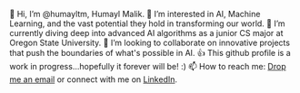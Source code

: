 👋 Hi, I’m @humayltm, Humayl Malik.
👀 I’m interested in AI, Machine Learning, and the vast potential they hold in transforming our world.
🌱 I’m currently diving deep into advanced AI algorithms as a junior CS major at Oregon State University.
💞️ I’m looking to collaborate on innovative projects that push the boundaries of what's possible in AI.
👍 This github profile is a work in progress...hopefully it forever will be! :)
📫 How to reach me: [Drop me an email](mailto:humayl.tm@gmail.com) or connect with me on [LinkedIn](linkedin.com/in/humayl-malik-037139175).

<!---
humayltm/humayltm is a ✨ special ✨ repository because its `README.md` (this file) appears on your GitHub profile.
You can click the Preview link to take a look at your changes.
--->

